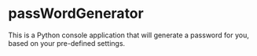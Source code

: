 # passWordGenerator
This is a Python console application that will generate a password for you, based on your pre-defined settings.
